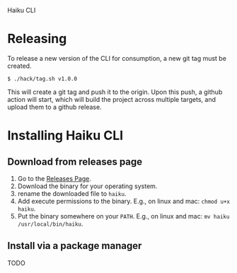 Haiku CLI

# Releasing
To release a new version of the CLI for consumption, a new git tag must be created.

```
$ ./hack/tag.sh v1.0.0
```

This will create a git tag and push it to the origin.
Upon this push, a github action will start, which will build the project across multiple targets, and upload them to a github release.

# Installing Haiku CLI

## Download from releases page
1. Go to the [Releases Page](https://github.com/haikuapp/cli/releases).
2. Download the binary for your operating system.
3. rename the downloaded file to `haiku`.
4. Add execute permissions to the binary. E.g., on linux and mac: `chmod u+x haiku`.
5. Put the binary somewhere on your `PATH`. E.g., on linux and mac: `mv haiku /usr/local/bin/haiku`.

## Install via a package manager
TODO
